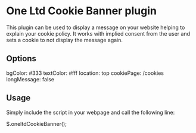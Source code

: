 # One Ltd Cookie Banner plugin

This plugin can be used to display a message on your website helping to explain your cookie policy. It works with implied consent from the user and sets a cookie to not display the message again.

## Options

bgColor: #333
textColor: #fff
location: top
cookiePage: /cookies
longMessage: false

## Usage

Simply include the script in your webpage and call the following line:

$.oneltdCookieBanner();


